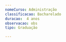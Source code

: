 ```yaml
---
nomeCurso: Administração 
classificacao: Bacharelado 
duracao:  4 anos
observacao: obs
tipo: Graduação 

---
```


